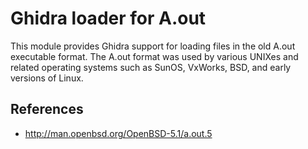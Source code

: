 # Ghidra loader for A.out

This module provides Ghidra support for loading files in the old A.out executable format. The A.out format was used by various UNIXes and related operating systems such as SunOS, VxWorks, BSD, and early versions of Linux.

## References

 - http://man.openbsd.org/OpenBSD-5.1/a.out.5

